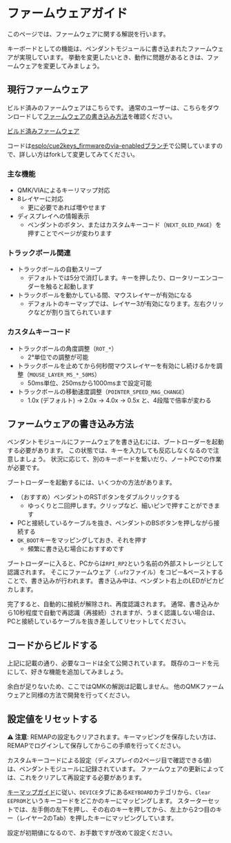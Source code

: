 # ファームウェアガイド

このページでは、ファームウェアに関する解説を行います。

キーボードとしての機能は、ペンダントモジュールに書き込まれたファームウェアが実現しています。
挙動を変更したいとき、動作に問題があるときは、ファームウェアを変更してみましょう。

## 現行ファームウェア

ビルド済みのファームウェアはこちらです。
通常のユーザーは、こちらをダウンロードして[ファームウェアの書き込み方法](#ファームウェアの書き込み方法)を確認ください。

[ビルド済みファームウェア](../firmware/cue2keys_latest.uf2)

コードは[esplo/cue2keys_firmwareのvia-enabledブランチ](https://github.com/esplo/cue2keys_firmware/tree/via-enabled)で公開していますので、詳しい方はforkして変更してみてください。


### 主な機能

- QMK/VIAによるキーリマップ対応
- 8レイヤーに対応
  - 更に必要であれば増やせます
- ディスプレイへの情報表示
  - ペンダントのボタン、またはカスタムキーコード（`NEXT_OLED_PAGE`）を押すことでページが変わります

### トラックボール関連

- トラックボールの自動スリープ
  - デフォルトでは5分で消灯します。キーを押したり、ロータリーエンコーダーを触ると起動します
- トラックボールを動かしている間、マウスレイヤーが有効になる
  - デフォルトのキーマップでは、レイヤー3が有効になります。左右クリックなどが割り当てられています

### カスタムキーコード

- トラックボールの角度調整（`ROT_*`）
  - 2°単位での調整が可能
- トラックボールを止めてから何秒間マウスレイヤーを有効にし続けるかを調整（`MOUSE_LAYER_MS_*_50MS`）
  - 50ms単位、250msから1000msまで設定可能
- トラックボールの移動速度調整（`POINTER_SPEED_MAG_CHANGE`）
  - 1.0x (デフォルト) -> 2.0x -> 4.0x -> 0.5x と、4段階で倍率が変わる

## ファームウェアの書き込み方法

ペンダントモジュールにファームウェアを書き込むには、ブートローダーを起動する必要があります。
この状態では、キーを入力しても反応しなくなるので注意しましょう。
状況に応じて、別のキーボードを繋いだり、ノートPCでの作業が必要です。

ブートローダーを起動するには、いくつかの方法があります。

- （おすすめ）ペンダントのRSTボタンをダブルクリックする
  - ゆっくりと二回押します。クリップなど、細いピンで押すことができます
- PCと接続しているケーブルを抜き、ペンダントのBSボタンを押しながら接続する
- `QK_BOOT`キーをマッピングしておき、それを押す
  - 頻繁に書き込む場合におすすめです

ブートローダーに入ると、PCからは`RPI_RP2`という名前の外部ストレージとして認識されます。
そこにファームウェア（`.uf2`ファイル）をコピー&ペーストすることで、書き込みが行われます。
書き込み中は、ペンダント右上のLEDがピカピカします。

完了すると、自動的に接続が解除され、再度認識されます。
通常、書き込みから10秒程度で自動で再認識（再接続）されますが、うまく認識しない場合は、PCと接続しているケーブルを抜き差ししてリセットしてください。

## コードからビルドする

上記に記載の通り、必要なコードは全て公開されています。
既存のコードを元にして、好きな機能を追加してみましょう。

余白が足りないため、ここではQMKの解説は記載しません。
他のQMKファームウェアと同様の方法で開発を行ってください。

## 設定値をリセットする

**⚠️ 注意**: REMAPの設定もクリアされます。キーマッピングを保存したい方は、REMAPでログインして保存してからこの手順を行ってください。

カスタムキーコードによる設定（ディスプレイの2ページ目で確認できる値）は、ペンダントモジュールに記録されています。
ファームウェアの更新によっては、これをクリアして再設定する必要があります。

[キーマップガイド](./keymap_guide.md)に従い、`DEVICE`タブにある`KEYBOARD`カテゴリから、`Clear EEPROM`というキーコードをどこかのキーにマッピングします。
スターターセットでは、左手側の左下を押し、その右のキーを押してから、左上から2つ目のキー（レイヤー2のTab）を押したキーにマッピングしています。

設定が初期値になるので、お手数ですが改めて設定ください。
